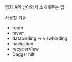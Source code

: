 영화 API 받아와서 소개해주는 앱

사용할 기술 
- room
- mvvm
- databinding -> viewbinding
- navigation 
- recyclerView
- Dagger hilt
